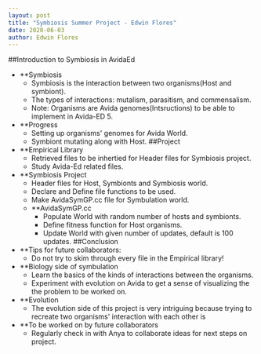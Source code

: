 ```yaml
---
layout: post
title: "Symbiosis Summer Project - Edwin Flores"
date: 2020-06-03
author: Edwin Flores
---
```



##Introduction to Symbiosis in AvidaEd
  - **Symbiosis
    - Symbiosis is the interaction between two organisms(Host and symbiont).
    - The types of interactions: mutalism, parasitism, and commensalism.
    - Note: Organisms are Avida genomes(Intsructions) to be able to implement in Avida-ED 5.
  - **Progress
    - Setting up organisms' genomes for Avida World.
    - Symbiont mutating along with Host.
##Project
  - **Empirical Library
    - Retrieved files to be inhertied for Header files for Symbiosis project.
    - Study Avida-Ed related files.
  - **Symbiosis Project
    - Header files for Host, Symbionts and Symbiosis world.
    - Declare and Define file functions to be used.
    - Make AvidaSymGP.cc file for Symbulation world.
    - **AvidaSymGP.cc 
      - Populate World with random number of hosts and symbionts.
      - Define fitness function for Host organisms.
      - Update World with given number of updates, default is 100 updates.
##Conclusion 
  - **Tips for future collaborators:
    - Do not try to skim through every file in the Empirical library!
  - **Biology side of symbulation
    - Learn the basics of the kinds of interactions between the organisms.
    - Experiment with evolution on Avida to get a sense of visualizing the the problem to be worked on.
  - **Evolution
    - The evolution side of this project is very intriguing because trying to recreate two organisms' interaction with each other is  
  - **To be worked on by future collaborators
    - Regularly check in with Anya to collaborate ideas for next steps on project.
